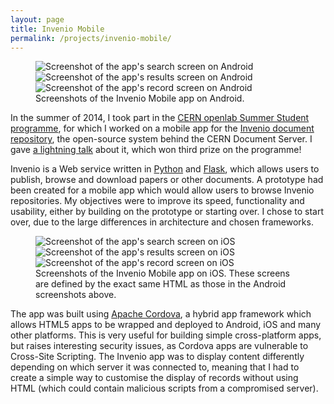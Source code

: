 ```yaml
---
layout: page
title: Invenio Mobile
permalink: /projects/invenio-mobile/
---
```


<figure>
	<div class="pure-g">
		<img class="pure-u-1-3" alt="Screenshot of the app's search screen on Android" src="{{site.baseurl}}/img/projects/invenio-mobile/android/search.png">
		<img class="pure-u-1-3" alt="Screenshot of the app's results screen on Android" src="{{site.baseurl}}/img/projects/invenio-mobile/android/results.png">
		<img class="pure-u-1-3" alt="Screenshot of the app's record screen on Android" src="{{site.baseurl}}/img/projects/invenio-mobile/android/record.png">
	</div>
	<figcaption>Screenshots of the Invenio Mobile app on Android.</figcaption>
</figure>

In the summer of 2014, I took part in the [CERN openlab Summer Student programme][openlab-ss], for which I worked on a mobile app for the [Invenio document repository][invenio], the open-source system behind the CERN Document Server. I gave [a lightning talk][lightning-talk] about it, which won third prize on the programme!

Invenio is a Web service written in [Python][] and [Flask][], which allows users to publish, browse and download papers or other documents. A prototype had been created for a mobile app which would allow users to browse Invenio repositories. My objectives were to improve its speed, functionality and usability, either by building on the prototype or starting over. I chose to start over, due to the large differences in architecture and chosen frameworks.

<figure>
	<div class="pure-g">
		<img class="pure-u-1-3" alt="Screenshot of the app's search screen on iOS" src="{{site.baseurl}}/img/projects/invenio-mobile/ios/search.png">
		<img class="pure-u-1-3" alt="Screenshot of the app's results screen on iOS" src="{{site.baseurl}}/img/projects/invenio-mobile/ios/results.png">
		<img class="pure-u-1-3" alt="Screenshot of the app's record screen on iOS" src="{{site.baseurl}}/img/projects/invenio-mobile/ios/record.png">
	</div>
	<figcaption>Screenshots of the Invenio Mobile app on iOS. These screens are defined by the exact same HTML as those in the Android screenshots above.</figcaption>
</figure>

The app was built using [Apache Cordova][], a hybrid app framework which allows HTML5 apps to be wrapped and deployed to Android, iOS and many other platforms. This is very useful for building simple cross-platform apps, but raises interesting security issues, as Cordova apps are vulnerable to Cross-Site Scripting. The Invenio app was to display content differently depending on which server it was connected to, meaning that I had to create a simple way to customise the display of records without using HTML (which could contain malicious scripts from a compromised server).

[openlab-ss]: http://openlab.web.cern.ch/summer-student-programme
[invenio]: http://inveniosoftware.org/
[lightning-talk]: https://cds.cern.ch/record/1750935?ln=en
[Python]: https://python.org/
[Flask]: http://flask.pocoo.org/
[Apache Cordova]: https://cordova.apache.org/
